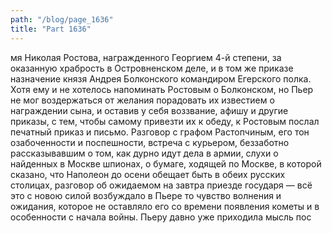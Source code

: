 ```yaml
---
path: "/blog/page_1636"
title: "Part 1636"
---
```


мя Николая Ростова, награжденного Георгием 4-й степени, за оказанную храбрость в Островненском деле, и в том же приказе назначение князя Андрея Болконского командиром Егерского полка. Хотя ему и не хотелось напоминать Ростовым о Болконском, но Пьер не мог воздержаться от желания порадовать их известием о награждении сына, и оставив у себя воззвание, афишу и другие приказы, с тем, чтобы самому привезти их к обеду, к Ростовым послал печатный приказ и письмо.
Разговор с графом Растопчиным, его тон озабоченности и поспешности, встреча с курьером, беззаботно рассказывавшим о том, как дурно идут дела в армии, слухи о найденных в Москве шпионах, о бумаге, ходящей по Москве, в которой сказано, что Наполеон до осени обещает быть в обеих русских столицах, разговор об ожидаемом на завтра приезде государя ― всё это с новою силой возбуждало в Пьере то чувство волнения и ожидания, которое не оставляло его со времени появления кометы и в особенности с начала войны.
Пьеру давно уже приходила мысль пос
